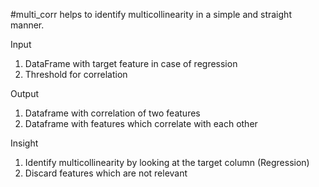 #multi_corr helps to identify multicollinearity in a simple and straight manner.

Input
1. DataFrame with target feature in case of regression
2. Threshold for correlation

Output
1. Dataframe with correlation of two features
2. Dataframe with features which correlate with each other

Insight
1. Identify multicollinearity by looking at the target column (Regression) 
2. Discard features which are not relevant
